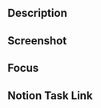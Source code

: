 ## Description

<!-- 전체적인 내용입니다. -->

## Screenshot

<!-- 개발해서 적용된 부분 스크린샷이나 플레이 영상을 첨부해주세요. 바뀐거 없으면 스킵 -->

## Focus

<!-- 리뷰어가 중점적으로 봐줬으면 하는 부분을 알려주세요. -->

## Notion Task Link

<!-- 무슨 태스크를 진행한 건지, 노션 태스크 링크를 첨부해주세요. 없으면 스킵 -->
